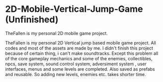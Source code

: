 # 2D-Mobile-Vertical-Jump-Game (Unfinished)
TheFallen is my personal 2D mobile game project.

TheFallen is my personal 2D Vertical jump based mobile game project. All codes and most of the assets are made by me. I didn't finish this project because of certain thing, i can't make soundtracks. Except this problem all of the core gameplay mechanics and some of the enemies, collectibles, npcs, save system, sound control system, adversiment system , user interfaces, menus and some levels are completed. Also saved as prefabs and reusable. So adding new levels, enemies etc. takes shorter time.
